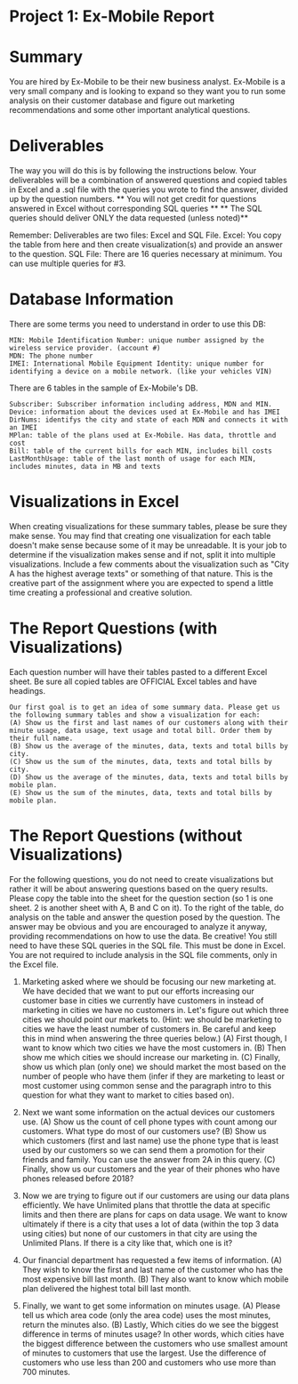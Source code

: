 # Project 1: Ex-Mobile Report

# Summary

 You are hired by Ex-Mobile to be their new business analyst. Ex-Mobile is a very small company and is looking to expand so they want you to run some analysis on their customer database and figure out marketing recommendations and some other important analytical questions.


# Deliverables

The way you will do this is by following the instructions below. Your deliverables will be a combination of answered questions and copied tables in Excel and a .sql file with the queries you wrote to find the answer, divided up by the question numbers.
** You will not get credit for questions answered in Excel without corresponding SQL queries **
** The SQL queries should deliver ONLY the data requested (unless noted)**

Remember: Deliverables are two files: Excel and SQL File.
Excel: You copy the table from here and then create visualization(s) and provide an answer to the question.
SQL File: There are 16 queries necessary at minimum. You can use multiple queries for #3.

# Database Information

There are some terms you need to understand in order to use this DB:

    MIN: Mobile Identification Number: unique number assigned by the wireless service provider. (account #)
    MDN: The phone number
    IMEI: International Mobile Equipment Identity: unique number for identifying a device on a mobile network. (like your vehicles VIN)

There are 6 tables in the sample of Ex-Mobile's DB.

    Subscriber: Subscriber information including address, MDN and MIN.
    Device: information about the devices used at Ex-Mobile and has IMEI
    DirNums: identifys the city and state of each MDN and connects it with an IMEI
    MPlan: table of the plans used at Ex-Mobile. Has data, throttle and cost
    Bill: table of the current bills for each MIN, includes bill costs
    LastMonthUsage: table of the last month of usage for each MIN, includes minutes, data in MB and texts


# Visualizations in Excel

When creating visualizations for these summary tables, please be sure they make sense. You may find that creating one visualization for each table doesn't make sense because some of it may be unreadable. It is your job to determine if the visualization makes sense and if not, split it into multiple visualizations. Include a few comments
about the visualization such as "City A has the highest average texts" or something of that nature. This is the creative part of the assignment where you are expected to spend a little time creating a professional and creative solution.

 
# The Report Questions (with Visualizations)

Each question number will have their tables pasted to a different Excel sheet. Be sure all copied tables are OFFICIAL Excel tables and have headings.

    Our first goal is to get an idea of some summary data. Please get us the following summary tables and show a visualization for each:
    (A) Show us the first and last names of our customers along with their minute usage, data usage, text usage and total bill. Order them by their full name.
    (B) Show us the average of the minutes, data, texts and total bills by city.
    (C) Show us the sum of the minutes, data, texts and total bills by city.
    (D) Show us the average of the minutes, data, texts and total bills by mobile plan.
    (E) Show us the sum of the minutes, data, texts and total bills by mobile plan.


# The Report Questions (without Visualizations)

For the following questions, you do not need to create visualizations but rather it will be about answering questions based on the query results. Please copy the table into the sheet for the question section (so 1 is one sheet. 2 is another sheet with A, B and C on it). To the right of the table, do analysis on the table and answer the question posed by the question. The answer may be obvious and you are encouraged to analyze it anyway, providing recommendations on how to use the data. Be creative! You still need to have these SQL queries in the SQL file. This must be done in Excel. You are not required to include analysis in the SQL file comments, only in the Excel file.

1. Marketing asked where we should be focusing our new marketing at. We have decided that we want to put our efforts increasing our customer base in cities we currently have customers in instead of marketing in cities we have no customers in. Let's figure out which three cities we should point our markets to. (Hint: we should  be marketing to cities we have the least number of customers in. Be careful and keep this in mind when answering the three queries below.)
    (A) First though, I want to know which two cities we have the most customers in.
    (B) Then show me which cities we should increase our marketing in.
    (C) Finally, show us which plan (only one) we should market the most based on the number of people who have them (infer if they are marketing to least or most customer using common sense and the paragraph intro to this question for what they want to market to cities based on).

 2. Next we want some information on the actual devices our customers use.
    (A) Show us the count of cell phone types with count among our customers. What type do most of our customers use?
    (B) Show us which customers (first and last name) use the phone type that is least used by our customers so we can send them a promotion for their friends and family.  You can use the answer from 2A in this query.
    (C) Finally, show us our customers and the year of their phones who have phones released before 2018?

3. Now we are trying to figure out if our customers are using our data plans efficiently. We have Unlimited plans that throttle the data at specific limits and then there are plans for caps on data usage. We want to know ultimately if there is a city that uses a lot of data (within the top 3 data using cities) but none of our customers in that city are using the Unlimited Plans. If there is a city like that, which one is it? 

4. Our financial department has requested a few items of information.
    (A) They wish to know the first and last name of the customer who has the most expensive bill last month.
    (B) They also want to know which mobile plan delivered the highest total bill last month.

5. Finally, we want to get some information on minutes usage.
    (A) Please tell us which area code (only the area code) uses the most minutes, return the minutes also.
    (B) Lastly, Which cities do we see the biggest difference in terms of minutes usage? In other words, which cities have the biggest difference between the customers who use smallest amount of minutes to customers that use the largest. Use the difference of customers who use less than 200 and customers who use more than 700 minutes.
